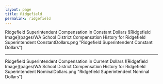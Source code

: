 ```yaml
---
layout: page
title: Ridgefield
permalink: ridgefield
---
```



Ridgefield Superintendent Compensation in Constant Dollars
![Ridgefield Image](pages/WA School District Compensation History for Ridgefield Superintendent ConstantDollars.png "Ridgefield Superintendent Constant Dollars")
___

Ridgefield Superintendent Compensation in Current Dollars
![Ridgefield Image](pages/WA School District Compensation History for Ridgefield Superintendent NominalDollars.png "Ridgefield Superintendent Nominal Dollars")